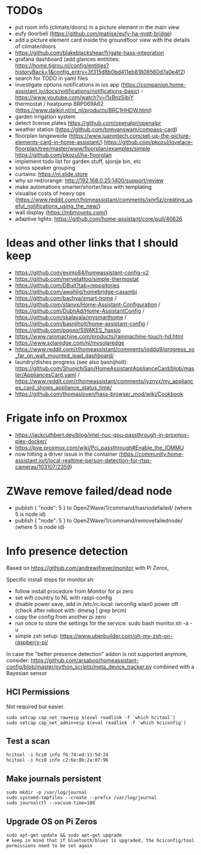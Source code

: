 # TODOs
* put room info (climate/doors) in a picture element in the main view
* eufy doorbell (https://github.com/matijse/eufy-ha-mqtt-bridge)
* add a picture element card inside the groundfloor view with the details of climate/doors
* https://github.com/blakeblackshear/frigate-hass-integration
* grafana dashboard (add glances entitities: https://home.tigrou.nl/config/entities?historyBack=1&config_entry=3f315d8b0bd411eb81808560d7a0e4f2)
* search for TODO in yaml files
* investigate options notifications in ios app (https://companion.home-assistant.io/docs/notifications/notifications-basic) - https://www.youtube.com/watch?v=I1xBnz5ibjY
* thermostat / heatpump BRP069A62 (https://www.daikin.nl/nl_nl/products/BRC1HHDW.html)
* garden irrigation system
* detect license plates https://github.com/openalpr/openalpr
* weather station (https://github.com/tomvanswam/compass-card)
* floorplan langeweide (https://www.juanmtech.com/set-up-the-picture-elements-card-in-home-assistant/) https://github.com/pkozul/lovelace-floorplan/tree/master/www/floorplan/examples/simple https://github.com/pkozul/ha-floorplan
* implement todo list for garden stuff, sjorsje bin, etc
* sonos speaker grouping
* curtains: https://nl.slide.store
* why so red/orange: http://192.168.0.25:1400/support/review
* make automations smarter/shorter/less with templating
* visualise costs of heavy ops (https://www.reddit.com/r/homeassistant/comments/ixnr5z/creating_useful_notifications_using_the_new/)
* wall display (https://mbmounts.com/)
* adaptive lights: https://github.com/home-assistant/core/pull/40626

# Ideas and other links that I should keep
* https://github.com/eximo84/homeassistant-config-v2
* https://github.com/nervetattoo/simple-thermostat
* https://github.com/DBuit?tab=repositories
* https://github.com/awahlig/homebridge-casambi
* https://github.com/bachya/smart-home / https://github.com/stanvx/Home-Assistant-Configuration / https://github.com/DubhAd/Home-AssistantConfig / https://github.com/skalavala/mysmarthome / https://github.com/basnijholt/home-assistant-config / https://github.com/pqpxo/SWAKES_hassio
* https://www.rainmachine.com/products/rainmachine-touch-hd.html
* https://www.solaredge.com/nl/mysolaredge
* https://www.reddit.com/r/homeassistant/comments/ioddq9/progress_so_far_on_wall_mounted_ipad_dashboard/
* laundry/dishes progress (see also basnijholt): https://github.com/ShunichiSan/HomeAssistantApplianceCard/blob/master/AppliancesCard.yaml / https://www.reddit.com/r/homeassistant/comments/iyznyx/my_appliances_card_shows_appliance_status_time/
* https://github.com/thomasloven/hass-browser_mod/wiki/Cookbook

# Frigate info on Proxmox
* https://jackcuthbert.dev/blog/intel-nuc-gpu-passthrough-in-proxmox-plex-docker/
* https://pve.proxmox.com/wiki/Pci_passthrough#Enable_the_IOMMU
* now hitting a driver issue in the container (https://community.home-assistant.io/t/local-realtime-person-detection-for-rtsp-cameras/103107/2359)

# ZWave remove failed/dead node
* publish { "node": 5 } to OpenZWave/1/command/hasnodefailed/ (where 5 is node id)
* publish { "node": 5 } to OpenZWave/1/command/removefailednode/ (where 5 is node id)

# Info presence detection
Based on https://github.com/andrewjfreyer/monitor with Pi Zeros, 

Specific install steps for monitor.sh:
* follow install procedure from Monitor for pi zero
* set wifi country to NL with raspi-config
* disable power save, add in /etc/rc.local: iwconfig wlan0 power off (check after reboot with: dmesg | grep brcm)
* copy the config from another pi zero
* run once to store the settings for the service: sudo bash monitor.sh -a -u
* simple zsh setup: https://www.uberbuilder.com/oh-my-zsh-on-raspberry-pi/

In case the "better presence detection" addon is not supported anymore, consider:
https://github.com/arsaboo/homeassistant-config/blob/master/python_scripts/meta_device_tracker.py
combined with a Bayesian sensor

## HCI Permissions
Not required but easier.
```
sudo setcap cap_net_raw+eip $(eval readlink -f `which hcitool`)
sudo setcap cap_net_admin+eip $(eval readlink -f `which hciconfig`)
```

## Test a scan
```
hcitool -i hci0 info f6:74:ed:11:5d:24
hcitool -i hci0 info c2:6e:8b:2a:07:96
```

## Make journals persistent
```
sudo mkdir -p /var/log/journal
sudo systemd-tmpfiles --create --prefix /var/log/journal
sudo journalctl --vacuum-time=10d
```

## Upgrade OS on Pi Zeros
```
sudo apt-get update && sudo apt-get upgrade
# keep in mind that if bluetooth/bluez is upgraded, the hciconfig/tool permissions need to be set again
```